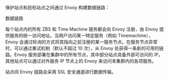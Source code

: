 <?xml version="1.0" encoding="UTF-8"?><?workdir /C:\Users\Admin\AppData\Local\Temp\temp20190708135425112?><?workdir-uri file:/C:/Users/Admin/AppData/Local/Temp/temp20190708135425112/?><?path2project ..\..\..\?><?path2project-uri ../../../?><?path2rootmap-uri ../../../?><topic xmlns:ditaarch="http://dita.oasis-open.org/architecture/2005/" xmlns:dita-ot="http://dita-ot.sourceforge.net/ns/201007/dita-ot" class="- topic/topic " ditaarch:DITAArchVersion="1.2" domains="(topic hi-d) (topic ut-d) (topic indexing-d) (topic hazard-d) (topic abbrev-d) (topic pr-d) (topic sw-d) (topic ui-d)" id="数据链路" xtrf="file:/D:/safehaven/content/concepts/backup-service-white-paper/数据链路.md" xtrc="topic:1;182:3"><title class="- topic/title " xtrf="file:/D:/safehaven/content/concepts/backup-service-white-paper/数据链路.md" xtrc="title:1;182:3">数据链路</title><body class="- topic/body " xtrf="file:/D:/safehaven/content/concepts/backup-service-white-paper/数据链路.md" xtrc="body:1;182:3"><p class="- topic/p " xtrf="file:/D:/safehaven/content/concepts/backup-service-white-paper/数据链路.md" xtrc="p:1;182:3">保护站点和目标站点之间通过 Envoy 构建数据链路：</p><image class="- topic/image " href="b0071afed23de87a069e32c829384519f93503f3.png" placement="break" xtrf="file:/D:/safehaven/content/concepts/backup-service-white-paper/数据链路.md" xtrc="image:1;182:3"><alt class="- topic/alt " xtrf="file:/D:/safehaven/content/concepts/backup-service-white-paper/数据链路.md" xtrc="alt:1;182:3">数据链路</alt></image><p class="- topic/p " xtrf="file:/D:/safehaven/content/concepts/backup-service-white-paper/数据链路.md" xtrc="p:2;182:3">每个站点内的所有 ZBS 和 Time Machine 服务都会向 Envoy 注册，由 Envoy 提供服务的统一访问地址。当用户访问某一特定服务（例如 Timemachine），Envoy 会通过轮询的方式将其指向之前注册的某一服务节点。在服务节点异常时，可以通过重试机制（默认不超过 10 次），从 Envoy 处获得一条新的可用的链路。Envoy 服务部署在集群中的所有节点，其中部分站点具备外部可访问的 IP。其他站点可以通过对外服务 IP 节点上的 Envoy 来访问本集群内的各项服务。</p><p class="- topic/p " xtrf="file:/D:/safehaven/content/concepts/backup-service-white-paper/数据链路.md" xtrc="p:3;182:3">站点间 Envoy 链路会采用 SSL 安全通道进行数据传输。</p></body></topic>